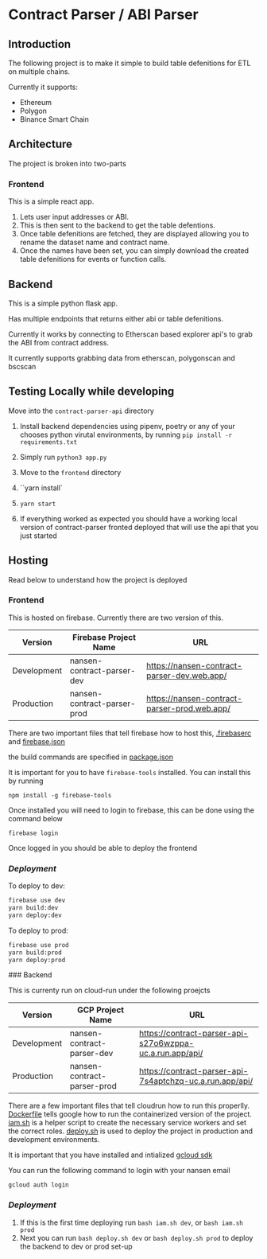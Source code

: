 # Contract Parser / ABI Parser

## Introduction

The following project is to make it simple to build table defenitions for ETL on multiple chains.

Currently it supports:

- Ethereum
- Polygon
- Binance Smart Chain

## Architecture

The project is broken into two-parts

### Frontend

This is a simple react app.

1. Lets user input addresses or ABI.
2. This is then sent to the backend to get the table defentions.
3. Once table defenitions are fetched, they are displayed allowing you to rename the dataset name and contract name.
4. Once the names have been set, you can simply download the created table defenitions for events or function calls.

## Backend

This is a simple python flask app.

Has multiple endpoints that returns either abi or table defenitions.

Currently it works by connecting to Etherscan based explorer api's to grab the ABI from contract address.

It currently supports grabbing data from etherscan, polygonscan and bscscan

## Testing Locally while developing

Move into the `contract-parser-api` directory

1. Install backend dependencies using pipenv, poetry or any of your chooses python virutal environments, by running `pip install -r requirements.txt`

2. Simply run `python3 app.py`

3. Move to the `frontend` directory

4. ``yarn install`

5. `yarn start`

6. If everything worked as expected you should have a working local version of contract-parser fronted deployed that will use the api that you just started

## Hosting

Read below to understand how the project is deployed

### Frontend

This is hosted on firebase. Currently there are two version of this.

| Version     | Firebase Project Name       | URL                                          |
| ----------- | --------------------------- | -------------------------------------------- |
| Development | nansen-contract-parser-dev  | https://nansen-contract-parser-dev.web.app/  |
| Production  | nansen-contract-parser-prod | https://nansen-contract-parser-prod.web.app/ |

There are two important files that tell firebase how to host this, [.firebaserc](frontend/.firebaserc) and [firebase.json](frontend/firebase.json)

the build commands are specified in [package.json](frontend/package.json)

It is important for you to have `firebase-tools` installed. You can install this by running

```
npm install -g firebase-tools
```

Once installed you will need to login to firebase, this can be done using the command below

```
firebase login
```

Once logged in you should be able to deploy the frontend

### _Deployment_

To deploy to dev:

```bash
firebase use dev
yarn build:dev
yarn deploy:dev
```

To deploy to prod:

```bash
firebase use prod
yarn build:prod
yarn deploy:prod
```

### Backend

This is currenty run on cloud-run under the following proejcts

| Version     | GCP Project Name            | URL                                                      |
| ----------- | --------------------------- | -------------------------------------------------------- |
| Development | nansen-contract-parser-dev  | https://contract-parser-api-s27o6wzppa-uc.a.run.app/api/ |
| Production  | nansen-contract-parser-prod | https://contract-parser-api-7s4aptchzq-uc.a.run.app/api/ |

There are a few important files that tell cloudrun how to run this properlly. [Dockerfile](contract-parser-api/Dockerfile) tells google how to run the containerized version of the project. [iam.sh](iam.sh) is a helper script to create the necessary service workers and set the correct roles. [deploy.sh](deploy.sh) is used to deploy the project in production and development environments.

It is important that you have installed and intialized [gcloud sdk](https://cloud.google.com/sdk/docs/install)

You can run the following command to login with your nansen email

```
gcloud auth login
```

### _Deployment_

1. If this is the first time deploying run `bash iam.sh dev`, or `bash iam.sh prod`
2. Next you can run `bash deploy.sh dev` or `bash deploy.sh prod` to deploy the backend to dev or prod set-up
